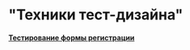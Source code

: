# "Техники тест-дизайна"
#### [Тестирование формы регистрации](https://docs.google.com/spreadsheets/d/1ziYL0xkt-QGWJ6Y73tenqoLCykeg0tgKQYwjLMyLVlU/edit?usp=sharing)
